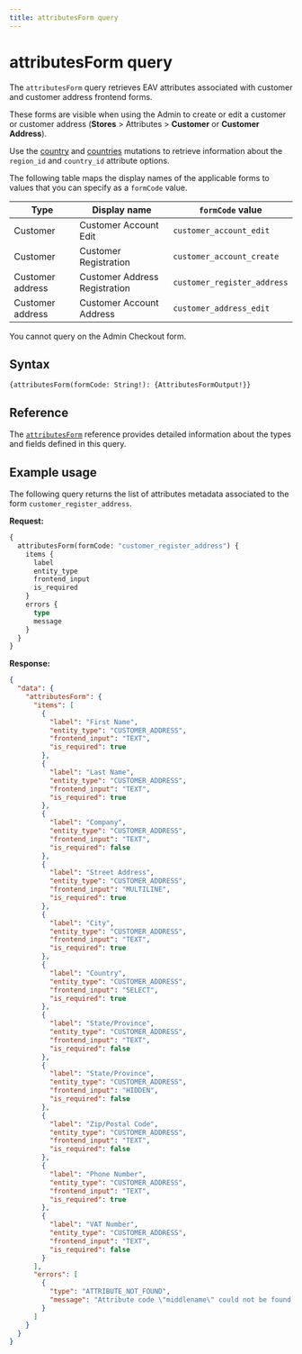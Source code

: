 ```yaml
---
title: attributesForm query
---
```


# attributesForm query

The `attributesForm` query retrieves EAV attributes associated with customer and customer address frontend forms.

These forms are visible when using the Admin to create or edit a customer or customer address (**Stores** > Attributes > **Customer** or **Customer Address**).

<InlineAlert variant="info" slots="text" />

Use the [country](../../store/queries/country.md) and [countries](../../store/queries/countries.md) mutations to retrieve information about the `region_id` and `country_id` attribute options.

The following table maps the display names of the applicable forms to values that you can specify as a `formCode` value.

| Type | Display name | `formCode` value |
| --- | --- | --- |
| Customer | Customer Account Edit | `customer_account_edit` |
| Customer | Customer Registration | `customer_account_create` |
| Customer address |  Customer Address Registration |  `customer_register_address` |
| Customer address | Customer Account Address | `customer_address_edit` |

<InlineAlert slots="text" />

You cannot query on the Admin Checkout form.

## Syntax

`{attributesForm(formCode: String!): {AttributesFormOutput!}}`

## Reference

The [`attributesForm`](https://developer.adobe.com/commerce/webapi/graphql-api/beta/index.html#query-attributesForm) reference provides detailed information about the types and fields defined in this query.

## Example usage

The following query returns the list of attributes metadata associated to the form `customer_register_address`.

**Request:**

```graphql
{
  attributesForm(formCode: "customer_register_address") {
    items {
      label
      entity_type
      frontend_input
      is_required
    }
    errors {
      type
      message
    }
  }
}
```

**Response:**

```json
{
  "data": {
    "attributesForm": {
      "items": [
        {
          "label": "First Name",
          "entity_type": "CUSTOMER_ADDRESS",
          "frontend_input": "TEXT",
          "is_required": true
        },
        {
          "label": "Last Name",
          "entity_type": "CUSTOMER_ADDRESS",
          "frontend_input": "TEXT",
          "is_required": true
        },
        {
          "label": "Company",
          "entity_type": "CUSTOMER_ADDRESS",
          "frontend_input": "TEXT",
          "is_required": false
        },
        {
          "label": "Street Address",
          "entity_type": "CUSTOMER_ADDRESS",
          "frontend_input": "MULTILINE",
          "is_required": true
        },
        {
          "label": "City",
          "entity_type": "CUSTOMER_ADDRESS",
          "frontend_input": "TEXT",
          "is_required": true
        },
        {
          "label": "Country",
          "entity_type": "CUSTOMER_ADDRESS",
          "frontend_input": "SELECT",
          "is_required": true
        },
        {
          "label": "State/Province",
          "entity_type": "CUSTOMER_ADDRESS",
          "frontend_input": "TEXT",
          "is_required": false
        },
        {
          "label": "State/Province",
          "entity_type": "CUSTOMER_ADDRESS",
          "frontend_input": "HIDDEN",
          "is_required": false
        },
        {
          "label": "Zip/Postal Code",
          "entity_type": "CUSTOMER_ADDRESS",
          "frontend_input": "TEXT",
          "is_required": false
        },
        {
          "label": "Phone Number",
          "entity_type": "CUSTOMER_ADDRESS",
          "frontend_input": "TEXT",
          "is_required": true
        },
        {
          "label": "VAT Number",
          "entity_type": "CUSTOMER_ADDRESS",
          "frontend_input": "TEXT",
          "is_required": false
        }
      ],
      "errors": [
        {
          "type": "ATTRIBUTE_NOT_FOUND",
          "message": "Attribute code \"middlename\" could not be found."
        }
      ]
    }
  }
}
```
